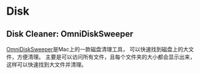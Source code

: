 # Disk

## Disk Cleaner: OmniDiskSweeper

[OmniDiskSweeper](https://www.omnigroup.com/more)是Mac上的一款磁盘清理工具，
可以快速找到磁盘上的大文件，方便清理。
主要是可以访问所有文件，且每个文件夹的大小都会显示出来，这样可以快速找到大文件并清理。

